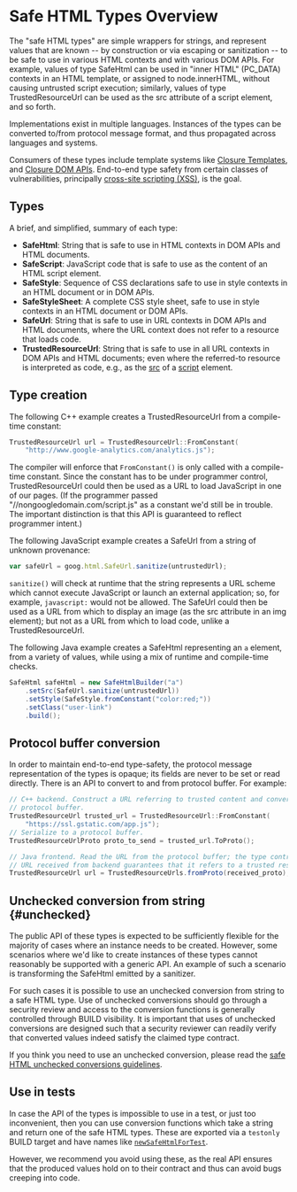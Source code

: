 # Safe HTML Types Overview



The "safe HTML types" are simple wrappers for strings, and represent values
that are known -- by construction or via escaping or sanitization -- to be safe
to use in various HTML contexts and with various DOM APIs. For example, values
of type SafeHtml can be used in "inner HTML" (PC_DATA) contexts in an HTML
template, or assigned to node.innerHTML, without causing untrusted script
execution; similarly, values of type TrustedResourceUrl can be used as the src
attribute of a script element, and so forth.

Implementations exist in multiple languages. Instances of the types can
be converted to/from protocol message format, and thus propagated across
languages and systems.

Consumers of these types include template systems like
[Closure Templates](https://developers.google.com/closure/templates/docs/security), and
[Closure DOM APIs][Closure DOM APIs].
End-to-end type safety from certain classes of vulnerabilities, principally
[cross-site scripting (XSS)](http://www.google.com/about/appsecurity/learning/xss/), is the goal.


## Types

A brief, and simplified, summary of each type:

* **SafeHtml**: String that is safe to use in HTML contexts in DOM APIs and
HTML documents.
* **SafeScript**: JavaScript code that is safe to use as the content of an
HTML script element.
* **SafeStyle**: Sequence of CSS declarations safe to use in style contexts
in an HTML document or in DOM APIs.
* **SafeStyleSheet**: A complete CSS style sheet, safe to use in style
contexts in an HTML document or DOM APIs.
* **SafeUrl**: String that is safe to use in URL contexts in DOM APIs and
HTML documents, where the URL context does not refer to a resource that loads
code.
* **TrustedResourceUrl**: String that is safe to use in all URL contexts in
DOM APIs and HTML documents; even where the referred-to resource is interpreted
as code, e.g., as the
[src](https://developer.mozilla.org/en/docs/Web/HTML/Element/script#attr-src)
of a [script](https://developer.mozilla.org/en/docs/Web/HTML/Element/script)
element.

## Type creation

The following C++ example creates a TrustedResourceUrl from a compile-time
constant:

```cpp
TrustedResourceUrl url = TrustedResourceUrl::FromConstant(
    "http://www.google-analytics.com/analytics.js");
```

The compiler will enforce that `FromConstant()` is only called with a compile-
time constant. Since the constant has to be under programmer control,
TrustedResourceUrl could then be used as a URL to load JavaScript in one of our
pages. (If the programmer passed "//nongoogledomain.com/script.js" as a
constant we'd still be in trouble. The important distinction is that this API
is guaranteed to reflect programmer intent.)

The following JavaScript example creates a SafeUrl from a string of unknown
provenance:

```javascript
var safeUrl = goog.html.SafeUrl.sanitize(untrustedUrl);
```

`sanitize()` will check at runtime that the string represents a URL scheme
which cannot execute JavaScript or launch an external application; so, for
example, `javascript:` would not be allowed. The SafeUrl could then be used as
a URL from which to display an image (as the src attribute in an img element);
but not as a URL from which to load code, unlike a TrustedResourceUrl.

The following Java example creates a SafeHtml representing an `a` element, from
a variety of values, while using a mix of runtime and compile-time checks.

```java
SafeHtml safeHtml = new SafeHtmlBuilder("a")
    .setSrc(SafeUrl.sanitize(untrustedUrl))
    .setStyle(SafeStyle.fromConstant("color:red;"))
    .setClass("user-link")
    .build();
```


## Protocol buffer conversion

In order to maintain end-to-end type-safety, the protocol message
representation of the types is opaque; its fields are never to be set or read
directly. There is an API to convert to and from protocol buffer. For example:


```cpp
// C++ backend. Construct a URL referring to trusted content and convert to
// protocol buffer.
TrustedResourceUrl trusted_url = TrustedResourceUrl::FromConstant(
    "https://ssl.gstatic.com/app.js");
// Serialize to a protocol buffer.
TrustedResourceUrlProto proto_to_send = trusted_url.ToProto();
```

```java
// Java frontend. Read the URL from the protocol buffer; the type contract for
// URL received from backend guarantees that it refers to a trusted resource.
TrustedResourceUrl url = TrustedResourceUrls.fromProto(received_proto);
```

## Unchecked conversion from string {#unchecked}

The public API of these types is expected to be sufficiently flexible for the
majority of cases where an instance needs to be created. However, some
scenarios where we'd like to create instances of these types cannot reasonably
be supported with a generic API. An example of such a scenario is transforming
the SafeHtml emitted by a sanitizer.

For such cases it is possible to use an unchecked conversion from string to
a safe HTML type. Use of unchecked conversions should go through a security
review and access to the conversion functions is generally controlled through
BUILD visibility. It is important that uses of unchecked conversions are
designed such that a security reviewer can readily verify that converted values
indeed satisfy the claimed type contract.

If you think you need to use an unchecked conversion, please read the
[safe HTML unchecked conversions guidelines](safehtml-unchecked.md).


## Use in tests

In case the API of the types is impossible to use in a test, or just too
inconvenient, then you can use conversion functions which take a string and
return one of the safe HTML types. These are exported via a
`testonly` BUILD target and have names like
[`newSafeHtmlForTest`][HtmlConversions.newSafeHtmlForTest].

However, we recommend you avoid using these, as the real API ensures that the
produced values hold on to their contract and thus can avoid bugs creeping into
code.





[HtmlConversions.newSafeHtmlForTest]: https://static.javadoc.io/com.google.common.html.types/types/0.0/com/google/common/html/types/testing/HtmlConversions.java#newSafeHtmlForTest
[Closure DOM APIs]: https://github.com/google/closure-library/blob/master/closure/goog/dom/safe.js



